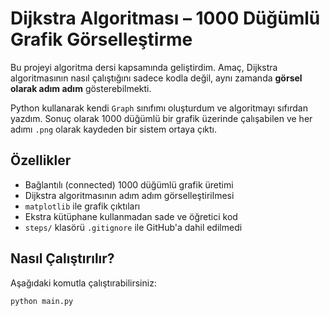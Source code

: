 # Dijkstra Algoritması – 1000 Düğümlü Grafik Görselleştirme

Bu projeyi algoritma dersi kapsamında geliştirdim. Amaç, Dijkstra algoritmasının nasıl çalıştığını sadece kodla değil, aynı zamanda **görsel olarak adım adım** gösterebilmekti.

Python kullanarak kendi `Graph` sınıfımı oluşturdum ve algoritmayı sıfırdan yazdım. Sonuç olarak 1000 düğümlü bir grafik üzerinde çalışabilen ve her adımı `.png` olarak kaydeden bir sistem ortaya çıktı.

## Özellikler

- Bağlantılı (connected) 1000 düğümlü grafik üretimi
- Dijkstra algoritmasının adım adım görselleştirilmesi
- `matplotlib` ile grafik çıktıları
- Ekstra kütüphane kullanmadan sade ve öğretici kod
- `steps/` klasörü `.gitignore` ile GitHub'a dahil edilmedi

## Nasıl Çalıştırılır?

Aşağıdaki komutla çalıştırabilirsiniz:

```bash
python main.py
